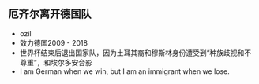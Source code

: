 <!-- 
title: 厄齐尔
from: 文茜
create: 2018-08-14
tags: person,wording
-->

## 厄齐尔离开德国队

- ozil 
- 效力德国2009 - 2018
- 世界杯结束后退出国家队，因为土耳其裔和穆斯林身份遭受到“种族歧视和不尊重”，和埃尔多安合影
- I am German when we win, but I am an immigrant when we lose.